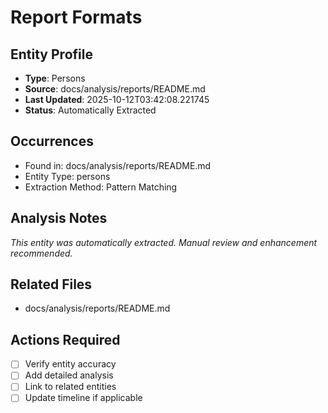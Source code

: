 # Report Formats

## Entity Profile
- **Type**: Persons
- **Source**: docs/analysis/reports/README.md
- **Last Updated**: 2025-10-12T03:42:08.221745
- **Status**: Automatically Extracted

## Occurrences
- Found in: docs/analysis/reports/README.md
- Entity Type: persons
- Extraction Method: Pattern Matching

## Analysis Notes
*This entity was automatically extracted. Manual review and enhancement recommended.*

## Related Files
- docs/analysis/reports/README.md

## Actions Required
- [ ] Verify entity accuracy
- [ ] Add detailed analysis
- [ ] Link to related entities
- [ ] Update timeline if applicable
